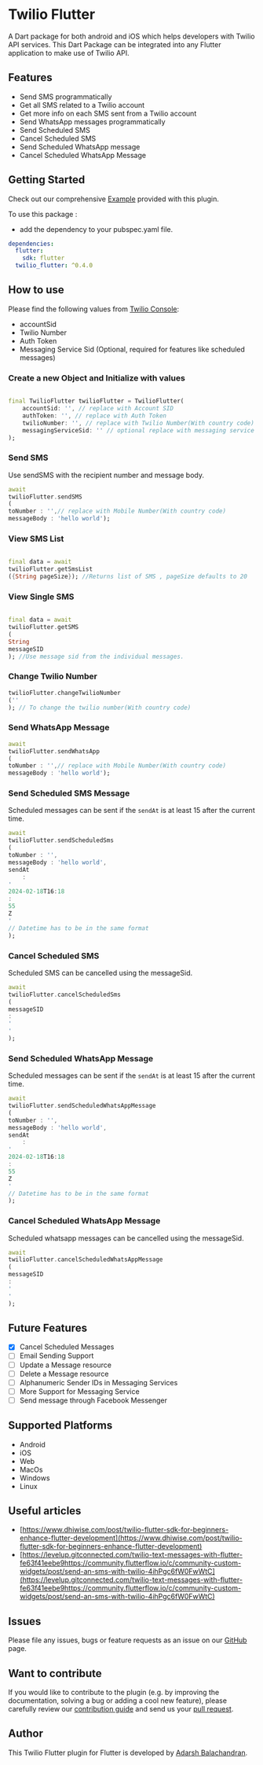 # Twilio Flutter

A Dart package for both android and iOS which helps developers with Twilio API services.
This Dart Package can be integrated into any Flutter application to make use of Twilio API.

## Features

* Send SMS programmatically
* Get all SMS related to a Twilio account
* Get more info on each SMS sent from a Twilio account
* Send WhatsApp messages programmatically
* Send Scheduled SMS
* Cancel Scheduled SMS
* Send Scheduled WhatsApp message
* Cancel Scheduled WhatsApp Message

## Getting Started

Check out our comprehensive [Example](https://github.com/adarshbalu/twilio_flutter/blob/master/example/lib/main.dart)
provided with this plugin.

To use this package :

- add the dependency to your pubspec.yaml file.

```yaml
dependencies:
  flutter:
    sdk: flutter
  twilio_flutter: ^0.4.0
```

## How to use

Please find the following values from [Twilio Console](https://console.twilio.com/):

- accountSid
- Twilio Number
- Auth Token
- Messaging Service Sid (Optional, required for features like scheduled messages)

### Create a new Object and Initialize with values

```dart

final TwilioFlutter twilioFlutter = TwilioFlutter(
    accountSid: '', // replace with Account SID
    authToken: '', // replace with Auth Token
    twilioNumber: '', // replace with Twilio Number(With country code)
    messagingServiceSid: '' // optional replace with messaging service sid, required for features like scheduled sms
);
```

### Send SMS

Use sendSMS with the recipient number and message body.

```dart
await
twilioFlutter.sendSMS
(
toNumber : '',// replace with Mobile Number(With country code)
messageBody : 'hello world');
```

### View SMS List

```dart

final data = await
twilioFlutter.getSmsList
({String pageSize}); //Returns list of SMS , pageSize defaults to 20
```

### View Single SMS

```dart

final data = await
twilioFlutter.getSMS
(
String
messageSID
); //Use message sid from the individual messages.
```

### Change Twilio Number

```dart
twilioFlutter.changeTwilioNumber
(''
); // To change the twilio number(With country code)
```

### Send WhatsApp Message

```dart
await
twilioFlutter.sendWhatsApp
(
toNumber : '',// replace with Mobile Number(With country code)
messageBody : 'hello world');
```

### Send Scheduled SMS Message

Scheduled messages can be sent if the `sendAt` is at least 15 after the current time.

```dart
await
twilioFlutter.sendScheduledSms
(
toNumber : '',
messageBody : 'hello world',
sendAt
    :
'
2024-02-18T16:18
:
55
Z
'
// Datetime has to be in the same format
);
```

### Cancel Scheduled SMS

Scheduled SMS can be cancelled using the messageSid.

```dart
await
twilioFlutter.cancelScheduledSms
(
messageSID
:
'
'
);
```

### Send Scheduled WhatsApp Message

Scheduled messages can be sent if the `sendAt` is at least 15 after the current time.

```dart
await
twilioFlutter.sendScheduledWhatsAppMessage
(
toNumber : '',
messageBody : 'hello world',
sendAt
    :
'
2024-02-18T16:18
:
55
Z
'
// Datetime has to be in the same format
);
```

### Cancel Scheduled WhatsApp Message

Scheduled whatsapp messages can be cancelled using the messageSid.

```dart
await
twilioFlutter.cancelScheduledWhatsAppMessage
(
messageSID
:
'
'
);
```

## Future Features

- [x] Cancel Scheduled Messages
- [ ] Email Sending Support
- [ ] Update a Message resource
- [ ] Delete a Message resource
- [ ] Alphanumeric Sender IDs in Messaging Services
- [ ] More Support for Messaging Service
- [ ] Send message through Facebook Messenger

## Supported Platforms

* Android
* iOS
* Web
* MacOs
* Windows
* Linux

## Useful articles

- [https://www.dhiwise.com/post/twilio-flutter-sdk-for-beginners-enhance-flutter-development](https://www.dhiwise.com/post/twilio-flutter-sdk-for-beginners-enhance-flutter-development)
- [https://levelup.gitconnected.com/twilio-text-messages-with-flutter-fe63f41eebe9https://community.flutterflow.io/c/community-custom-widgets/post/send-an-sms-with-twilio-4ihPgc6fW0FwWtC](https://levelup.gitconnected.com/twilio-text-messages-with-flutter-fe63f41eebe9https://community.flutterflow.io/c/community-custom-widgets/post/send-an-sms-with-twilio-4ihPgc6fW0FwWtC)

## Issues

Please file any issues, bugs or feature requests as an issue on
our [GitHub](https://github.com/adarshbalu/twilio_flutter/issues) page.

## Want to contribute

If you would like to contribute to the plugin (e.g. by improving the documentation, solving a bug or adding a cool new
feature), please carefully review our [contribution guide](CONTRIBUTING.md) and send us
your [pull request](https://github.com/adarshbalu/twilio_flutter/pulls).

## Author

This Twilio Flutter plugin for Flutter is developed by [Adarsh Balachandran](https://github.com/adarshbalu).